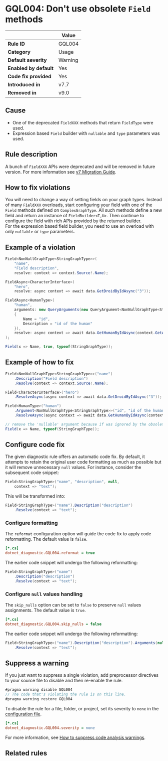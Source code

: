 # GQL004: Don't use obsolete `Field` methods

|                        | Value   |
| ---------------------- | ------- |
| **Rule ID**            | GQL004  |
| **Category**           | Usage   |
| **Default severity**   | Warning |
| **Enabled by default** | Yes     |
| **Code fix provided**  | Yes     |
| **Introduced in**      | v7.7    |
| **Removed in**         | v9.0    |

## Cause

- One of the deprecated `FieldXXX` methods that return `FieldType` were used.
- Expression based `Field` builder with `nullable` and `type` parameters was used.

## Rule description

A bunch of `FieldXXX` APIs were deprecated and will be removed in future
version. For more information see
[v7 Migration Guide](../migrations/migration7/#11-a-bunch-of-fieldxxx-apis-were-deprecated).

## How to fix violations

You will need to change a way of setting fields on your graph types. Instead of
many `FieldXXX` overloads, start configuring your field with one of the `Field`
methods defined on `ComplexGraphType`. All such methods define a new field and
return an instance of `FieldBuilder<T,U>`. Then continue to configure the field
with rich APIs provided by the returned builder.  
For the expression based field builder, you need to use an overload with only
`nullable` or `type` parameters.

## Example of a violation

```c#
Field<NonNullGraphType<StringGraphType>>(
    "name",
    "Field description",
    resolve: context => context.Source!.Name);

FieldAsync<CharacterInterface>(
    "hero",
    resolve: async context => await data.GetDroidByIdAsync("3"));

FieldAsync<HumanType>(
    "human",
    arguments: new QueryArguments(new QueryArgument<NonNullGraphType<StringGraphType>>
    {
        Name = "id",
        Description = "id of the human"
    }),
    resolve: async context => await data.GetHumanByIdAsync(context.GetArgument<string>("id"))
);

Field(x => Name, true, typeof(StringGraphType));
```

## Example of how to fix

```c#
Field<NonNullGraphType<StringGraphType>>("name")
    .Description("Field description")
    .Resolve(context => context.Source!.Name);

Field<CharacterInterface>("hero")
    .ResolveAsync(async context => await data.GetDroidByIdAsync("3"));

Field<HumanType>("human")
    .Argument<NonNullGraphType<StringGraphType>>("id", "id of the human")
    .ResolveAsync(async context => await data.GetHumanByIdAsync(context.GetArgument<string>("id")));

// remove the 'nullable' argument because if was ignored by the obsolete overload
Field(x => Name, typeof(StringGraphType));
```

## Configure code fix

The given diagnostic rule offers an automatic code fix. By default, it attempts
to retain the original user code formatting as much as possible but it will
remove unnecessary `null` values. For instance, consider the subsequent code
snippet:

```c#
Field<StringGraphType>("name", "description", null,
    context => "text");
```

This will be transformed into:

```c#
Field<StringGraphType>("name").Description("description")
    .Resolve(context => "text");
```

### Configure formatting

The `reformat` configuration option will guide the code fix to apply code
reformatting. The default value is `false`.

```ini
[*.cs]
dotnet_diagnostic.GQL004.reformat = true
```

The earlier code snippet will undergo the following reformatting:

```c#
Field<StringGraphType>("name")
    .Description("description")
    .Resolve(context => "text");
```

### Configure `null` values handling

The `skip_nulls` option can be set to `false` to preserve `null` values
assignments. The default value is `true`.

```ini
[*.cs]
dotnet_diagnostic.GQL004.skip_nulls = false
```

The earlier code snippet will undergo the following reformatting:

```c#
Field<StringGraphType>("name").Description("description").Arguments(null)
    .Resolve(context => "text");
```

## Suppress a warning

If you just want to suppress a single violation, add preprocessor directives to
your source file to disable and then re-enable the rule.

```csharp
#pragma warning disable GQL004
// The code that's violating the rule is on this line.
#pragma warning restore GQL004
```

To disable the rule for a file, folder, or project, set its severity to `none`
in the
[configuration file](https://learn.microsoft.com/en-us/dotnet/fundamentals/code-analysis/configuration-files).

```ini
[*.cs]
dotnet_diagnostic.GQL004.severity = none
```

For more information, see
[How to suppress code analysis warnings](https://learn.microsoft.com/en-us/dotnet/fundamentals/code-analysis/suppress-warnings).

## Related rules
